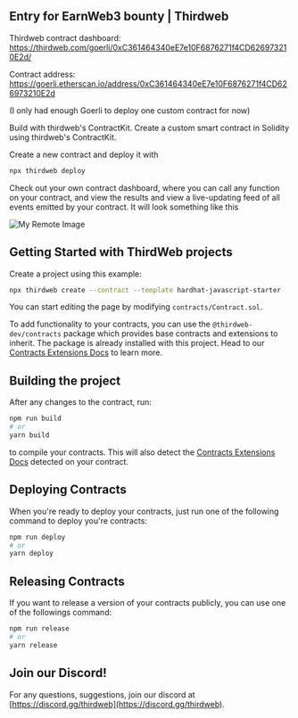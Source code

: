 ## Entry for EarnWeb3 bounty | Thirdweb

Thirdweb contract dashboard: https://thirdweb.com/goerli/0xC361464340eE7e10F6876271f4CD626973210E2d/

Contract address: https://goerli.etherscan.io/address/0xC361464340eE7e10F6876271f4CD626973210E2d

(I only had enough Goerli to deploy one custom contract for now) 	

Build with thirdweb's ContractKit. Create a custom smart contract in Solidity using thirdweb's ContractKit. 

Create a new contract and deploy it with 
```bash
npx thirdweb deploy
```
Check out your own contract dashboard, where you can call any function on your contract, and view the results and view a live-updating feed of all events emitted by your contract. 
It will look something like this

![My Remote Image](https://i.imgur.com/Wa3bbk3.png)

## Getting Started with ThirdWeb projects

Create a project using this example:

```bash
npx thirdweb create --contract --template hardhat-javascript-starter
```

You can start editing the page by modifying `contracts/Contract.sol`.

To add functionality to your contracts, you can use the `@thirdweb-dev/contracts` package which provides base contracts and extensions to inherit. The package is already installed with this project. Head to our [Contracts Extensions Docs](https://portal.thirdweb.com/thirdweb-deploy/contract-extensions) to learn more.

## Building the project

After any changes to the contract, run:

```bash
npm run build
# or
yarn build
```

to compile your contracts. This will also detect the [Contracts Extensions Docs](https://portal.thirdweb.com/thirdweb-deploy/contract-extensions) detected on your contract.

## Deploying Contracts

When you're ready to deploy your contracts, just run one of the following command to deploy you're contracts:

```bash
npm run deploy
# or
yarn deploy
```

## Releasing Contracts

If you want to release a version of your contracts publicly, you can use one of the followings command:

```bash
npm run release
# or
yarn release
```

## Join our Discord!

For any questions, suggestions, join our discord at [https://discord.gg/thirdweb](https://discord.gg/thirdweb).
